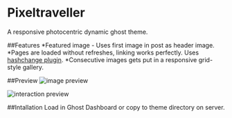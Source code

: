 Pixeltraveller
==============

A responsive photocentric dynamic ghost theme.

##Features
*Featured image - Uses first image in post as header image.
*Pages are loaded without refreshes, linking works perfectly. Uses [hashchange plugin](https://github.com/cowboy/jquery-hashchange).
*Consecutive images gets put in a responsive grid-style gallery.

##Preview
![image preview](http://pixelkultur.se/wp-content/uploads/2014/05/pixeltraveller.png)

![interaction preview](http://pixelkultur.se/wp-content/uploads/2014/05/pixeltraveller_interaction.gif)

##Intallation
Load in Ghost Dashboard or copy to theme directory on server.
